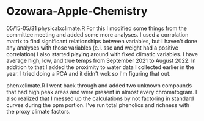 # Ozowara-Apple-Chemistry 

05/15-05/31
physicalxclimate.R
For this I modified some things from the committee meeting and added some more analyses. 
I used a corrolation matrix to find significant relationships between variables, 
but I haven't done any analyses with those variables (e.i. ssc and weight had a positive correlation)
I also started playing around with fixed climatic variables. I have average high, low, and true temps 
from September 2021 to August 2022. In addition to that I added the proximity to water data I collected 
earlier in the year. I tried doing a PCA and it didn't wok so I'm figuring that out. 


phenxclimate.R 
I went back through and added two unknown compounds that had high peak areas and
were present in almost every chromatogram. I also realized that I messed up the 
calculations by not factoring in standard curves during the ppm portion. I've run total 
phenolics and richness with the proxy climate factors. 
